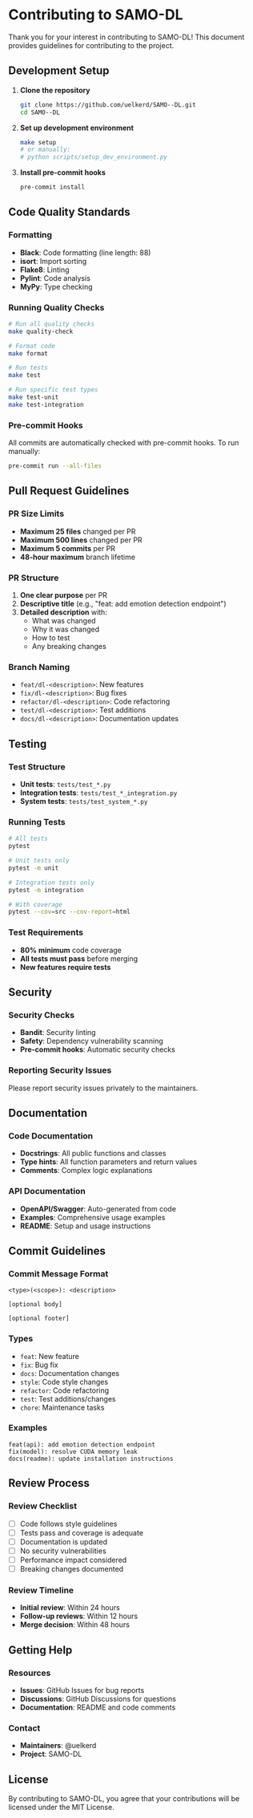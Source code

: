 # Contributing to SAMO-DL

Thank you for your interest in contributing to SAMO-DL! This document provides guidelines for contributing to the project.

## Development Setup

1. **Clone the repository**
   ```bash
   git clone https://github.com/uelkerd/SAMO--DL.git
   cd SAMO--DL
   ```

2. **Set up development environment**
   ```bash
   make setup
   # or manually:
   # python scripts/setup_dev_environment.py
   ```

3. **Install pre-commit hooks**
   ```bash
   pre-commit install
   ```

## Code Quality Standards

### Formatting
- **Black**: Code formatting (line length: 88)
- **isort**: Import sorting
- **Flake8**: Linting
- **Pylint**: Code analysis
- **MyPy**: Type checking

### Running Quality Checks
```bash
# Run all quality checks
make quality-check

# Format code
make format

# Run tests
make test

# Run specific test types
make test-unit
make test-integration
```

### Pre-commit Hooks
All commits are automatically checked with pre-commit hooks. To run manually:
```bash
pre-commit run --all-files
```

## Pull Request Guidelines

### PR Size Limits
- **Maximum 25 files** changed per PR
- **Maximum 500 lines** changed per PR
- **Maximum 5 commits** per PR
- **48-hour maximum** branch lifetime

### PR Structure
1. **One clear purpose** per PR
2. **Descriptive title** (e.g., "feat: add emotion detection endpoint")
3. **Detailed description** with:
   - What was changed
   - Why it was changed
   - How to test
   - Any breaking changes

### Branch Naming
- `feat/dl-<description>`: New features
- `fix/dl-<description>`: Bug fixes
- `refactor/dl-<description>`: Code refactoring
- `test/dl-<description>`: Test additions
- `docs/dl-<description>`: Documentation updates

## Testing

### Test Structure
- **Unit tests**: `tests/test_*.py`
- **Integration tests**: `tests/test_*_integration.py`
- **System tests**: `tests/test_system_*.py`

### Running Tests
```bash
# All tests
pytest

# Unit tests only
pytest -m unit

# Integration tests only
pytest -m integration

# With coverage
pytest --cov=src --cov-report=html
```

### Test Requirements
- **80% minimum** code coverage
- **All tests must pass** before merging
- **New features require tests**

## Security

### Security Checks
- **Bandit**: Security linting
- **Safety**: Dependency vulnerability scanning
- **Pre-commit hooks**: Automatic security checks

### Reporting Security Issues
Please report security issues privately to the maintainers.

## Documentation

### Code Documentation
- **Docstrings**: All public functions and classes
- **Type hints**: All function parameters and return values
- **Comments**: Complex logic explanations

### API Documentation
- **OpenAPI/Swagger**: Auto-generated from code
- **Examples**: Comprehensive usage examples
- **README**: Setup and usage instructions

## Commit Guidelines

### Commit Message Format
```
<type>(<scope>): <description>

[optional body]

[optional footer]
```

### Types
- `feat`: New feature
- `fix`: Bug fix
- `docs`: Documentation changes
- `style`: Code style changes
- `refactor`: Code refactoring
- `test`: Test additions/changes
- `chore`: Maintenance tasks

### Examples
```
feat(api): add emotion detection endpoint
fix(model): resolve CUDA memory leak
docs(readme): update installation instructions
```

## Review Process

### Review Checklist
- [ ] Code follows style guidelines
- [ ] Tests pass and coverage is adequate
- [ ] Documentation is updated
- [ ] No security vulnerabilities
- [ ] Performance impact considered
- [ ] Breaking changes documented

### Review Timeline
- **Initial review**: Within 24 hours
- **Follow-up reviews**: Within 12 hours
- **Merge decision**: Within 48 hours

## Getting Help

### Resources
- **Issues**: GitHub Issues for bug reports
- **Discussions**: GitHub Discussions for questions
- **Documentation**: README and code comments

### Contact
- **Maintainers**: @uelkerd
- **Project**: SAMO-DL

## License

By contributing to SAMO-DL, you agree that your contributions will be licensed under the MIT License.